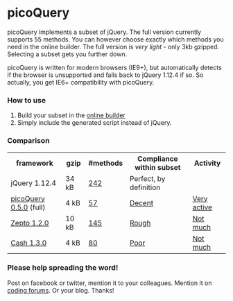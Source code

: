 # picoQuery
picoQuery implements a subset of jQuery. The full version currently supports 55 methods. You can however choose exactly which methods you need in the online builder. The full version is *very light* - only 3kb gzipped. Selecting a subset gets you further down.

picoQuery is written for modern browsers (IE9+), but automatically detects if the browser is unsupported and falls back to jQuery 1.12.4 if so. So actually, you get IE6+ compatibility with picoQuery.

### How to use

1. Build your subset in the [online builder](/builder/)<br>
2. Simply include the generated script instead of jQuery.

### Comparison
<table class="comparison">
<tr>
<th>framework</th>
<th>gzip</th>
<th>#methods</th>
<th>Compliance within subset</th>
<th>Activity</th>
</tr>
<tr>
<td>jQuery 1.12.4</td>
<td title="98.1 kb minified without compression, 33.8 kb gzipped">34 kB</td>
<td><a href="/subsets" title="148 instance methods + 94 class methods. Click to see which">242</a></td>
<td>Perfect, by definition</td>
<td></td>
</tr>
<tr>
<td><a href="http://picoquery.com">picoQuery 0.5.0</a> (full)</td>
<td title="11.7 kB minified without compression, 3.7 kB gzipped">4 kB</td>
<td><a href="/subsets" title="52 instance methods + 5 class methods. Click to see which">57</a></td>
<td><a href="/compliance_chart" title="81% of the methods are fully or approximately implemented. 19% are only partially implemented. Click to see compliance chart">Decent</a></td>
<td><a href="https://github.com/rosell-dk/picoQuery/graphs/commit-activity">Very active</a></td>
</tr>
<tr>
<td><a href="https://github.com/madrobby/zepto" title="Click to go to github page. There is also a webpage zeptojs.com">Zepto 1.2.0</a></td>
<td title="26.6 kB minified without compression, 9.8 kB gzipped">10 kB</td>
<td><a href="/subsets" title="112 instance methods + 33 class methods. Click to see which">145</a></td>
<td><a href="/compliance_chart" title="36% of the methods we have examined are fully or approximately implemented. 64% are only partially implemented. Click to see compliance chart">Rough</a></td>
<td><a href="https://github.com/madrobby/zepto/graphs/commit-activity">Not much</a></td>
</tr>
<tr>
<td><a href="https://github.com/kenwheeler/cash" title="Click to go to github page">Cash 1.3.0</a></td>
<td title="9.7 kB minified without compression, 3.6 kB gzipped">4 kB</td>
<td><a href="/subsets" title="67 instance methods + 13 class methods. Click to see which">80</a></td>
<td><a href="/compliance_chart" title="18% of the methods we have examined are fully or approximately implemented. 82% are only partially implemented. Click for details">Poor</a></td>
<td><a href="https://github.com/kenwheeler/cash/graphs/commit-activity">Not much</a></td>
</tr>
</table>


### Please help spreading the word!
Post on facebook or twitter, mention it to your colleagues. Mention it on [coding forums](http://stackoverflow.com/search?tab=active&q=zepto). Or your blog. Thanks!




